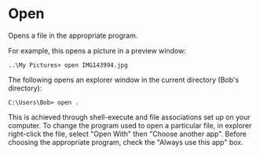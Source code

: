 # Open

Opens a file in the appropriate program.

For example, this opens a picture in a preview window:

```
..\My Pictures> open IMG143994.jpg
```

The following opens an explorer window in the current directory (Bob's directory):

```
C:\Users\Bob> open .
```

This is achieved through shell-execute and file associations set up on your computer. To change the program used to open a particular file, in explorer right-click the file, select "Open With" then "Choose another app". Before choosing the appropriate program, check the "Always use this app" box.
